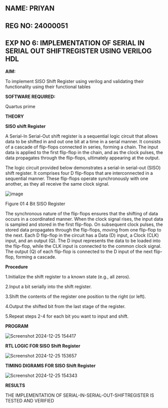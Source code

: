 ## NAME: PRIYAN 
## REG NO: 24000051
## EXP NO 6: IMPLEMENTATION OF SERIAL IN SERIAL OUT SHIFTREGISTER USING VERILOG HDL

**AIM:**

To implement SISO Shift Register using verilog and validating their functionality using their functional tables

**SOFTWARE REQUIRED:**

Quartus prime

**THEORY**

**SISO shift Register**

A Serial-In Serial-Out shift register is a sequential logic circuit that allows data to be shifted in and out one bit at a time in a serial manner. It consists of a cascade of flip-flops connected in series, forming a chain. The input data is applied to the first flip-flop in the chain, and as the clock pulses, the data propagates through the flip-flops, ultimately appearing at the output.

The logic circuit provided below demonstrates a serial-in serial-out (SISO) shift register. It comprises four D flip-flops that are interconnected in a sequential manner. These flip-flops operate synchronously with one another, as they all receive the same clock signal.

![image](https://github.com/naavaneetha/SERIAL-IN-SERIAL-OUT-SHIFTREGISTER/assets/154305477/e81c4072-37f9-46c6-8145-566764b74c3a)

Figure 01 4 Bit SISO Register

The synchronous nature of the flip-flops ensures that the shifting of data occurs in a coordinated manner. When the clock signal rises, the input data is sampled and stored in the first flip-flop. On subsequent clock pulses, the stored data propagates through the flip-flops, moving from one flip-flop to the next.
Each D flip-flop in the circuit has a Data (D) input, a Clock (CLK) input, and an output (Q). The D input represents the data to be loaded into the flip-flop, while the CLK input is connected to the common clock signal. The output (Q) of each flip-flop is connected to the D input of the next flip-flop, forming a cascade.

**Procedure**

1.Initialize the shift register to a known state (e.g., all zeros).

2.Input a bit serially into the shift register.

3.Shift the contents of the register one position to the right (or left).

4.Output the shifted bit from the last stage of the register. 

5.Repeat steps 2-4 for each bit you want to input and shift.


**PROGRAM**

![Screenshot 2024-12-25 154417](https://github.com/user-attachments/assets/b9d7192c-d5c7-49a3-a362-ac796ad26465)

**RTL LOGIC FOR SISO Shift Register**

![Screenshot 2024-12-25 153657](https://github.com/user-attachments/assets/da7dd77a-50a2-44e4-a1e0-d0e4b3e07809)

**TIMING DIGRAMS FOR SISO Shift Register**

![Screenshot 2024-12-25 154343](https://github.com/user-attachments/assets/8aad3080-8b91-48f2-997f-5d3925f3ff1d)

**RESULTS**

THE IMPLEMENTATION OF SERIAL-IN-SERIAL-OUT-SHIFTREGISTER IS TESTED AND VERIFIED

